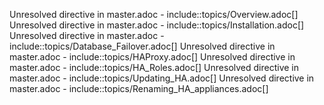 Unresolved directive in master.adoc - include::topics/Overview.adoc\[\]
Unresolved directive in master.adoc -
include::topics/Installation.adoc\[\] Unresolved directive in
master.adoc - include::topics/Database\_Failover.adoc\[\] Unresolved
directive in master.adoc - include::topics/HAProxy.adoc\[\] Unresolved
directive in master.adoc - include::topics/HA\_Roles.adoc\[\] Unresolved
directive in master.adoc - include::topics/Updating\_HA.adoc\[\]
Unresolved directive in master.adoc -
include::topics/Renaming\_HA\_appliances.adoc\[\]
